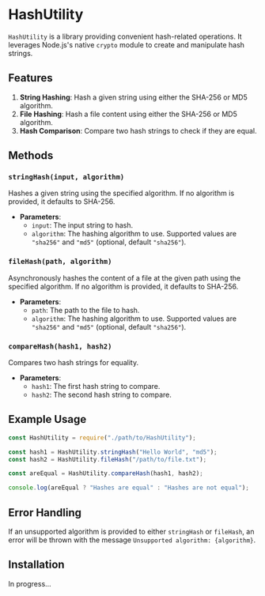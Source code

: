 # HashUtility

`HashUtility` is a library providing convenient hash-related operations. It leverages Node.js's native `crypto` module to create and manipulate hash strings.

## Features

1. **String Hashing**: Hash a given string using either the SHA-256 or MD5 algorithm.
2. **File Hashing**: Hash a file content using either the SHA-256 or MD5 algorithm.
3. **Hash Comparison**: Compare two hash strings to check if they are equal.

## Methods

### `stringHash(input, algorithm)`

Hashes a given string using the specified algorithm. If no algorithm is provided, it defaults to SHA-256.

- **Parameters**:
  - `input`: The input string to hash.
  - `algorithm`: The hashing algorithm to use. Supported values are `"sha256"` and `"md5"` (optional, default `"sha256"`).

### `fileHash(path, algorithm)`

Asynchronously hashes the content of a file at the given path using the specified algorithm. If no algorithm is provided, it defaults to SHA-256.

- **Parameters**:
  - `path`: The path to the file to hash.
  - `algorithm`: The hashing algorithm to use. Supported values are `"sha256"` and `"md5"` (optional, default `"sha256"`).

### `compareHash(hash1, hash2)`

Compares two hash strings for equality.

- **Parameters**:
  - `hash1`: The first hash string to compare.
  - `hash2`: The second hash string to compare.

## Example Usage

```javascript
const HashUtility = require("./path/to/HashUtility");

const hash1 = HashUtility.stringHash("Hello World", "md5");
const hash2 = HashUtility.fileHash("/path/to/file.txt");

const areEqual = HashUtility.compareHash(hash1, hash2);

console.log(areEqual ? "Hashes are equal" : "Hashes are not equal");
```

## Error Handling

If an unsupported algorithm is provided to either `stringHash` or `fileHash`, an error will be thrown with the message `Unsupported algorithm: {algorithm}`.

## Installation

In progress...
